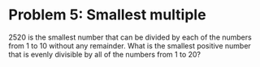 # Problem 5: Smallest multiple

2520 is the smallest number that can be divided by each of the numbers
from 1 to 10 without any remainder. What is the smallest positive number
that is evenly divisible by all of the numbers from 1 to 20?
